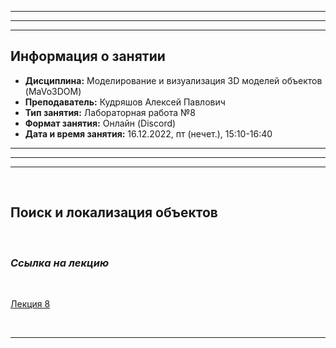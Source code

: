 ___
___
___
## Информация о занятии
- __Дисциплина:__ Моделирование и визуализация 3D моделей объектов (MaVo3DOM)
- __Преподаватель:__ Кудряшов Алексей Павлович
- __Тип занятия:__ Лабораторная работа №8
- __Формат занятия:__ Онлайн (Discord)
- __Дата и время занятия:__ 16.12.2022, пт (нечет.), 15:10-16:40
___
___
___

&nbsp;

## Поиск и локализация объектов

&nbsp;

### ___Ссылка на лекцию___

&nbsp;

[Лекция 8](https://www.lektorium.tv/lecture/13544)

&nbsp;

___